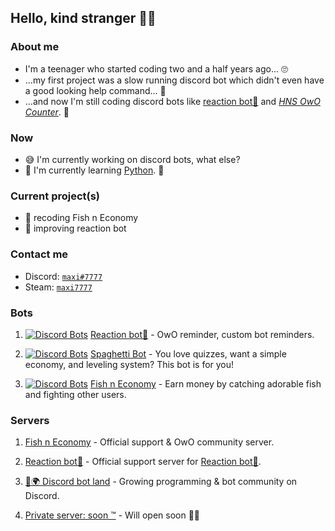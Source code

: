 ## Hello, kind stranger 👋😳

### About me

- I'm a teenager who started coding two and a half years ago... 🙄
- ...my first project was a slow running discord bot which didn't even have a good looking help command... 🤔
- ...and now I'm still coding discord bots like [reaction bot🎉](https://top.gg/bot/519287796549156864/) and *[HNS OwO Counter](https://discord.gg/hns)*. 🎈

### Now

- 😅 I'm currently working on discord bots, what else?
- 🧠 I'm currently learning [Python](https://www.python.org/). 🐍

### Current project(s)

- 🐠 recoding Fish n Economy
- 🎉 improving reaction bot

### Contact me

- Discord: [`maxi#7777`](https://discord.bio/p/7777)
- Steam: [`maxi7777`](https://steamcommunity.com/id/maxi7777/)

### Bots

1) [![Discord Bots](https://top.gg/api/widget/status/519287796549156864.svg)](https://top.gg/bot/519287796549156864) [Reaction bot🎉](https://top.gg/bot/519287796549156864/) - OwO reminder, custom bot reminders.

2) [![Discord Bots](https://top.gg/api/widget/status/585142238217240577.svg)](https://top.gg/bot/585142238217240577) [Spaghetti Bot](https://top.gg/bot/585142238217240577) - You love quizzes, want a simple economy, and leveling system? This bot is for you!

3) [![Discord Bots](https://top.gg/api/widget/status/486926264800903171.svg)](https://top.gg/bot/486926264800903171) [Fish n Economy](https://top.gg/bot/486926264800903171) - Earn money by catching adorable fish and fighting other users.

### Servers

1) [Fish n Economy](https://discord.com/invite/W5Zj3G2) - Official support & OwO community server.

2) [Reaction bot🎉](https://discord.com/invite/KwfCk7r) - Official support server for [Reaction bot🎉](https://top.gg/bot/519287796549156864/).

3) [🤖🌍 Discord bot land](https://discord.com/invite/BaKUKUN) - Growing programming & bot community on Discord.

4) [Private server: soon ™](https://discord.com/404) - Will open soon 🎃😏